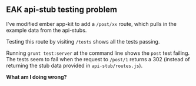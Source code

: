 ## EAK api-stub testing problem

I've modified ember app-kit to add a `/post/xx` route, which pulls in the example data from the api-stubs.

Testing this route by visiting `/tests` shows all the tests passing.

Running `grunt test:server` at the command line shows the `post` test failing. The tests seem to fail when the request to `/post/1` returns a 302 (instead of returning the stub data provided in `api-stub/routes.js`).

**What am I doing wrong?**
